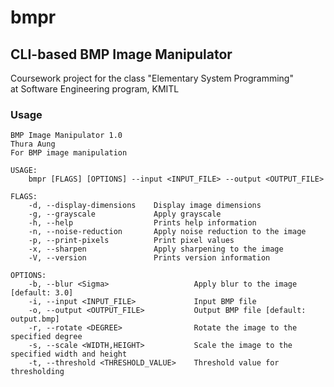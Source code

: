 # bmpr
## CLI-based BMP Image Manipulator

Coursework project for the class "Elementary System Programming" <br/>at Software Engineering program, KMITL

### Usage
```{r, engine='bash', count_lines}
BMP Image Manipulator 1.0
Thura Aung
For BMP image manipulation

USAGE:
    bmpr [FLAGS] [OPTIONS] --input <INPUT_FILE> --output <OUTPUT_FILE>

FLAGS:
    -d, --display-dimensions    Display image dimensions
    -g, --grayscale             Apply grayscale
    -h, --help                  Prints help information
    -n, --noise-reduction       Apply noise reduction to the image
    -p, --print-pixels          Print pixel values
    -x, --sharpen               Apply sharpening to the image
    -V, --version               Prints version information

OPTIONS:
    -b, --blur <Sigma>                   Apply blur to the image [default: 3.0]
    -i, --input <INPUT_FILE>             Input BMP file
    -o, --output <OUTPUT_FILE>           Output BMP file [default: output.bmp]
    -r, --rotate <DEGREE>                Rotate the image to the specified degree
    -s, --scale <WIDTH,HEIGHT>           Scale the image to the specified width and height
    -t, --threshold <THRESHOLD_VALUE>    Threshold value for thresholding
```
